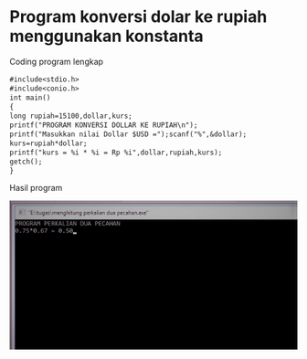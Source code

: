 # Program konversi dolar ke rupiah menggunakan konstanta

Coding program lengkap

    #include<stdio.h>
    #include<conio.h>
    int main()
    {
    long rupiah=15100,dollar,kurs;
    printf("PROGRAM KONVERSI DOLLAR KE RUPIAH\n");
    printf("Masukkan nilai Dollar $USD =");scanf("%",&dollar);
    kurs=rupiah*dollar;
    printf("kurs = %i * %i = Rp %i",dollar,rupiah,kurs);
    getch();
    }


Hasil program

![img](https://raw.githubusercontent.com/MUTIARAIZMI/Program-konversi-dolar-ke-rupiah-menggunakan-konstanta/master/konversi%20dollar.jpg)

